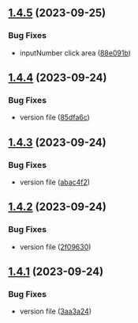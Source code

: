 ## [1.4.5](https://github.com/petermihailov/metronome/compare/v1.4.4...v1.4.5) (2023-09-25)


### Bug Fixes

* inputNumber click area ([88e091b](https://github.com/petermihailov/metronome/commit/88e091b3ac14df83eecd669b5436e041da98c848))



## [1.4.4](https://github.com/petermihailov/metronome/compare/v1.4.3...v1.4.4) (2023-09-24)


### Bug Fixes

* version file ([85dfa6c](https://github.com/petermihailov/metronome/commit/85dfa6c3f3dca08fd09865f9ef6ed7fcdea523e5))



## [1.4.3](https://github.com/petermihailov/metronome/compare/v1.4.2...v1.4.3) (2023-09-24)


### Bug Fixes

* version file ([abac4f2](https://github.com/petermihailov/metronome/commit/abac4f279c5e9ed7b42d30bf670030842e183b5c))



## [1.4.2](https://github.com/petermihailov/metronome/compare/v1.4.1...v1.4.2) (2023-09-24)


### Bug Fixes

* version file ([2f09630](https://github.com/petermihailov/metronome/commit/2f09630c7246bf4beec0c56f9f52e8f88ec38317))



## [1.4.1](https://github.com/petermihailov/metronome/compare/v1.4.0...v1.4.1) (2023-09-24)


### Bug Fixes

* version file ([3aa3a24](https://github.com/petermihailov/metronome/commit/3aa3a249c1282f1c2ce34cb777fa5ff87698aab3))




